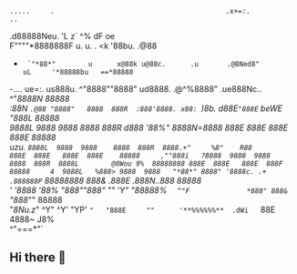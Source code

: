     .....     .                                          .x+=:.                           ..                   
  .d88888Neu. 'L                                        z`    ^%                        dF               oe    
  F""""*8888888F                u.    u.                   .   <k                      '88bu.          .@88    
 *      `"*88*"        u      x@88k u@88c.      .u       .@8Ned8"               uL     '*88888bu   ==*88888    
  -....    ue=:.    us888u.  ^"8888""8888"   ud8888.   .@^%8888"            .ue888Nc..   ^"*8888N     88888    
         :88N  ` .@88 "8888"   8888  888R  :888'8888. x88:  `)8b.          d88E`"888E`  beWE "888L    88888    
         9888L   9888  9888    8888  888R  d888 '88%" 8888N=*8888          888E  888E   888E  888E    88888    
  uzu.   `8888L  9888  9888    8888  888R  8888.+"     %8"    R88          888E  888E   888E  888E    88888    
,""888i   ?8888  9888  9888    8888  888R  8888L        @8Wou 9%  88888888 888E  888E   888E  888F    88888    
4  9888L   %888> 9888  9888   "*88*" 8888" '8888c. .+ .888888P`   88888888 888& .888E  .888N..888     88888    
'  '8888   '88%  "888*""888"    ""   'Y"    "88888%   `   ^"F              *888" 888&   `"888*""      88888    
     "*8Nu.z*"    ^Y"   ^Y'                   "YP'                          `"   "888E     ""      '**%%%%%%** 
                                                                           .dWi   `88E                         
                                                                           4888~  J8%                          
                                                                            ^"===*"`                           

## Hi there 👋

<!--
**ianes-gm1/ianes-gm1** is a ✨ _special_ ✨ repository because its `README.md` (this file) appears on your GitHub profile.

Here are some ideas to get you started:

- 🔭 I’m currently working on ...
- 🌱 I’m currently learning ...
- 👯 I’m looking to collaborate on ...
- 🤔 I’m looking for help with ...
- 💬 Ask me about ...
- 📫 How to reach me: ...
- 😄 Pronouns: ...
- ⚡ Fun fact: ...
-->
